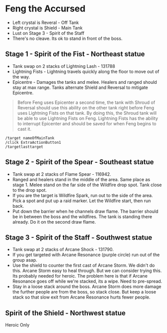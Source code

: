 # Feng the Accursed

- Left crystal is Reveral - Off Tank
- Right crystal is Shield - Main Tank
- Lust on Stage 3 - Spirit of the Staff
- There's no cleave. Its ok to stand in front of the boss.

## Stage 1 - Spirit of the Fist - Northeast statue

- Tank swap on 2 stacks of Lightning Lash - 131788
- Lightning Fists - Lightning travels quickly along the floor to move out of the way.
- Epicentre - Damages the tanks and melee.  Healers and ranged should stay at max range.  Tanks alternate Shield and Reversal to mitigate Epicentre.

> Before Feng uses Epicenter a second time, the tank with Shroud of Reversal should use this ability on the other tank right before Feng uses Lightning Fists on that tank. By doing this, the Shroud tank will be able to use Lightning Fists on Feng. Lightning Fists has the ability to interrupt Epicenter and should be saved for when Feng begins to cast it.

```
/target nameOfMainTank
/click ExtraActionButton1
/targetlasttarget
```

## Stage 2 - Spirit of the Spear - Southeast statue

- Tank swap at 2 stacks of Flame Spear - 116942.
- Ranged and healers stand in the middle of the area. Same place as stage 1.  Melee stand on the far side of the Wildfire drop spot. Tank close to the drop spot.
- If you are the target is Wildfire Spark, run out to the side of the area. Pick a spot and put up a raid marker.  Let the Wildfire start, then run back.
- Put down the barrier when he channels draw flame. The barrier should be in between the boss and the wildfires. The tank is standing there already. Do it on the second draw flame.


## Stage 3 - Spirit of the Staff - Southwest statue

- Tank swap at 2 stacks of Arcane Shock - 131790.
- If you get targeted with Arcane Resonance (purple circle) run out of the group asap.
- Use the shield to counter the first cast of Arcane Storm.  We didn't do this. Arcane Storm easy to heal through. But we can consider trying this. Its probably needed for heroic.  The problem here is that if Arcane Resonance goes off while we're stacked, its a wipe.  Need to pre-spread.
- Stay in a loose stack around the boss. Arcane Storm does more damage the further people are from the boss, so stack close. But keep a loose stack so that slow exit from Arcane Resonance hurts fewer people.

## Spirit of the Shield - Northwest statue

Heroic Only


